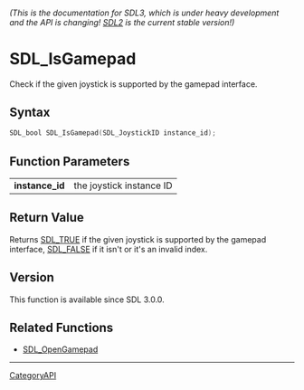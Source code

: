 ###### (This is the documentation for SDL3, which is under heavy development and the API is changing! [SDL2](https://wiki.libsdl.org/SDL2/) is the current stable version!)
# SDL_IsGamepad

Check if the given joystick is supported by the gamepad interface.

## Syntax

```c
SDL_bool SDL_IsGamepad(SDL_JoystickID instance_id);

```

## Function Parameters

|                     |                          |
| ------------------- | ------------------------ |
| **instance_id**     | the joystick instance ID |

## Return Value

Returns [SDL_TRUE](SDL_TRUE.md) if the given joystick is supported by the
gamepad interface, [SDL_FALSE](SDL_FALSE.md) if it isn't or it's an invalid
index.

## Version

This function is available since SDL 3.0.0.

## Related Functions

* [SDL_OpenGamepad](SDL_OpenGamepad.md)

----
[CategoryAPI](CategoryAPI.md)
